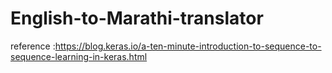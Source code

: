 # English-to-Marathi-translator
reference :https://blog.keras.io/a-ten-minute-introduction-to-sequence-to-sequence-learning-in-keras.html
